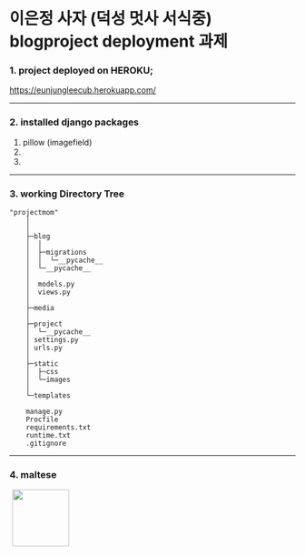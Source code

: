 # 이은정 사자 (덕성 멋사 서식중) blogproject deployment 과제  


### 1. project deployed on HEROKU;
<https://eunjungleecub.herokuapp.com/>

---

### 2. installed django packages ###  

1. pillow (imagefield)  
2. 
3. 

--- 

### 3. working Directory Tree

    "projectmom"
        │ 
        │  
        ├─blog  
        │  │  
        │  ├─migrations  
        │  │  └─__pycache__  
        │  └─__pycache__ 
        │  
        │  models.py  
        │  views.py  
        │  
        ├─media  
        │  
        ├─project  
        │  └─__pycache__  
        │ settings.py  
        │ urls.py  
        │  
        ├─static  
        │  ├─css  
        │  └─images  
        │  
        └─templates   
        
        manage.py
        Procfile
        requirements.txt
        runtime.txt
        .gitignore

--- 

### 4. maltese

<img src="https://upload.wikimedia.org/wikipedia/commons/8/86/Maltese_puppy.jpeg" width="100px" height="100px" style="margin-left: 5px;">

